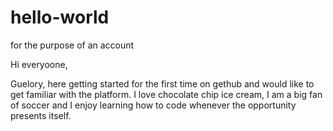 # hello-world
for the purpose of an account

Hi everyoone,

Guelory, here getting started for the first time on gethub and would like to get familiar with the platform.
I love chocolate chip ice cream, I am a big fan of soccer and I enjoy learning how to code whenever the opportunity presents itself.
